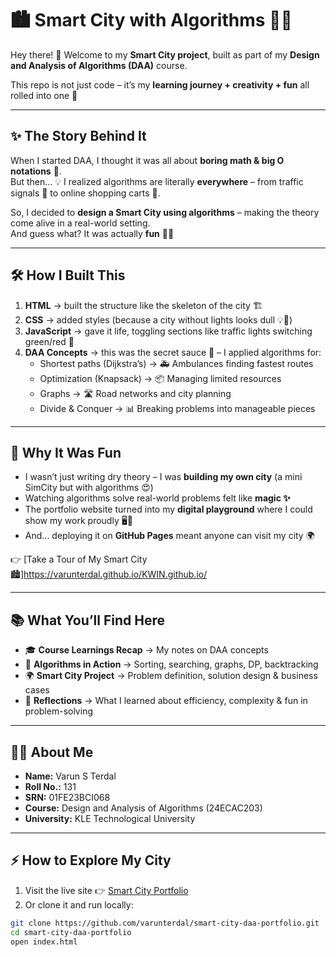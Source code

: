 # 🏙️ Smart City with Algorithms 🚦🤖  

Hey there! 👋 Welcome to my **Smart City project**, built as part of my **Design and Analysis of Algorithms (DAA)** course.  

This repo is not just code – it’s my **learning journey + creativity + fun** all rolled into one 🎉  

---

## ✨ The Story Behind It  
When I started DAA, I thought it was all about **boring math & big O notations** 🙈.  
But then… 💡 I realized algorithms are literally **everywhere** – from traffic signals 🚦 to online shopping carts 🛒.  

So, I decided to **design a Smart City using algorithms** – making the theory come alive in a real-world setting.  
And guess what? It was actually **fun** 🕺🔥  

---

## 🛠️ How I Built This  
1. **HTML** → built the structure like the skeleton of the city 🏗️  
2. **CSS** → added styles (because a city without lights looks dull 💡🌃)  
3. **JavaScript** → gave it life, toggling sections like traffic lights switching green/red 🚦  
4. **DAA Concepts** → this was the secret sauce 🍝 – I applied algorithms for:  
   - Shortest paths (Dijkstra’s) → 🚑 Ambulances finding fastest routes  
   - Optimization (Knapsack) → 📦 Managing limited resources  
   - Graphs → 🛣️ Road networks and city planning  
   - Divide & Conquer → 📊 Breaking problems into manageable pieces  

---

## 🚀 Why It Was Fun  
- I wasn’t just writing dry theory – I was **building my own city** (a mini SimCity but with algorithms 😍)  
- Watching algorithms solve real-world problems felt like **magic ✨**  
- The portfolio website turned into my **digital playground** where I could show my work proudly 🖥️🎨  
- And… deploying it on **GitHub Pages** meant anyone can visit my city 🌍  

👉 [Take a Tour of My Smart City 🏙️]https://varunterdal.github.io/KWIN.github.io/ 

---

## 📚 What You’ll Find Here  
- 🎓 **Course Learnings Recap** → My notes on DAA concepts  
- 🧩 **Algorithms in Action** → Sorting, searching, graphs, DP, backtracking  
- 🌍 **Smart City Project** → Problem definition, solution design & business cases  
- 🤯 **Reflections** → What I learned about efficiency, complexity & fun in problem-solving  

---

## 👨‍🎓 About Me  
- **Name:** Varun S Terdal  
- **Roll No.:** 131  
- **SRN:** 01FE23BCI068  
- **Course:** Design and Analysis of Algorithms (24ECAC203)  
- **University:** KLE Technological University  

---

## ⚡ How to Explore My City  
1. Visit the live site 👉 [Smart City Portfolio](https://varunterdal.github.io/smart-city-daa-portfolio/)  
2. Or clone it and run locally:  

```bash
git clone https://github.com/varunterdal/smart-city-daa-portfolio.git
cd smart-city-daa-portfolio
open index.html
